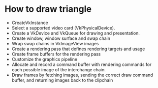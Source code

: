 # How to draw triangle

- CreateVkInstance
- Select a supported video card (VkPhysicalDevice).
- Create a VkDevice and VkQueue for drawing and presentation.
- Create window, window surface and swap chain
- Wrap swap chains in VkImageView images
- Create a rendering pass that defines rendering targets and usage
- Create frame buffers for the rendering pass
- Customize the graphics pipeline
- Allocate and record a command buffer with rendering commands for each possible image of the interchange chain.
- Draw frames by fetching images, sending the correct draw command buffer, and returning images back to the clipchain